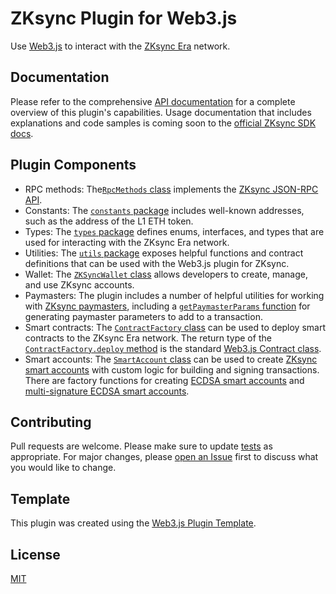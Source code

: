 # ZKsync Plugin for Web3.js

Use [Web3.js](https://web3js.org/) to interact with the [ZKsync Era](https://zksync.io/) network.

## Documentation

Please refer to the comprehensive
[API documentation](https://chainsafe.github.io/web3-plugin-zksync/) for a complete overview of this
plugin's capabilities. Usage documentation that includes explanations and code samples is coming
soon to the [official ZKsync SDK docs](https://sdk.zksync.io/).

## Plugin Components

-   RPC methods:
    The[`RpcMethods` class](https://chainsafe.github.io/web3-plugin-zksync/classes/RpcMethods.html)
    implements the [ZKsync JSON-RPC API](https://docs.zksync.io/build/api-reference/zks-rpc).
-   Constants: The
    [`constants` package](https://chainsafe.github.io/web3-plugin-zksync/modules/constants.html)
    includes well-known addresses, such as the address of the L1 ETH token.
-   Types: The [`types` package](https://chainsafe.github.io/web3-plugin-zksync/modules/types.html)
    defines enums, interfaces, and types that are used for interacting with the ZKsync Era network.
-   Utilities: The
    [`utils` package](https://chainsafe.github.io/web3-plugin-zksync/modules/utils.html) exposes
    helpful functions and contract definitions that can be used with the Web3.js plugin for ZKsync.
-   Wallet: The
    [`ZKSyncWallet` class](https://chainsafe.github.io/web3-plugin-zksync/classes/ZKSyncWallet.html)
    allows developers to create, manage, and use ZKsync accounts.
-   Paymasters: The plugin includes a number of helpful utilities for working with
    [ZKsync paymasters](https://docs.zksync.io/build/developer-reference/account-abstraction/paymasters),
    including a
    [`getPaymasterParams` function](https://chainsafe.github.io/web3-plugin-zksync/functions/getPaymasterParams.html)
    for generating paymaster parameters to add to a transaction.
-   Smart contracts: The
    [`ContractFactory` class](https://chainsafe.github.io/web3-plugin-zksync/classes/ContractFactory.html)
    can be used to deploy smart contracts to the ZKsync Era network. The return type of the
    [`ContractFactory.deploy` method](https://chainsafe.github.io/web3-plugin-zksync/classes/ContractFactory.html#deploy)
    is the standard
    [Web3.js Contract class](https://docs.web3js.org/api/web3-eth-contract/class/Contract/).
-   Smart accounts: The
    [`SmartAccount` class](https://chainsafe.github.io/web3-plugin-zksync/classes/SmartAccount.html)
    can be used to create
    [ZKsync smart accounts](https://docs.zksync.io/build/developer-reference/account-abstraction/)
    with custom logic for building and signing transactions. There are factory functions for
    creating
    [ECDSA smart accounts](https://chainsafe.github.io/web3-plugin-zksync/classes/ECDSASmartAccount.html#create)
    and
    [multi-signature ECDSA smart accounts](https://chainsafe.github.io/web3-plugin-zksync/classes/MultisigECDSASmartAccount.html#create).

## Contributing

Pull requests are welcome. Please make sure to update [tests](test) as appropriate. For major
changes, please [open an Issue](https://github.com/ChainSafe/web3-plugin-zksync/issues/new) first to
discuss what you would like to change.

## Template

This plugin was created using the
[Web3.js Plugin Template](https://github.com/web3/web3.js-plugin-template).

## License

[MIT](https://choosealicense.com/licenses/mit/)
